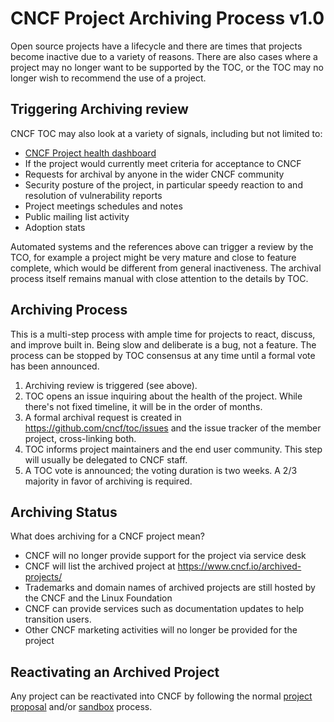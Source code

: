 # CNCF Project Archiving Process v1.0

Open source projects have a lifecycle and there are times that projects become inactive due to a variety of reasons. There are also cases where a project may no longer want to be supported by the TOC, or the TOC may no longer wish to recommend the use of a project.

## Triggering Archiving review 

CNCF TOC may also look at a variety of signals, including but not limited to:
* [CNCF Project health dashboard](https://projecthealth.cncf.io/)
* If the project would currently meet criteria for acceptance to CNCF
* Requests for archival by anyone in the wider CNCF community
* Security posture of the project, in particular speedy reaction to and resolution of vulnerability reports
* Project meetings schedules and notes
* Public mailing list activity
* Adoption stats

Automated systems and the references above can trigger a review by the TCO, for example a project might be very mature and close to feature complete, which would be different from general inactiveness. The archival process itself remains manual with close attention to the details by TOC.

## Archiving Process

This is a multi-step process with ample time for projects to react, discuss, and improve built in. Being slow and deliberate is a bug, not a feature. The process can be stopped by TOC consensus at any time until a formal vote has been announced.

1. Archiving review is triggered (see above).
2. TOC opens an issue inquiring about the health of the project. While there's not fixed timeline, it will be in the order of months.
3. A formal archival request is created in https://github.com/cncf/toc/issues and the issue tracker of the member project, cross-linking both.
4. TOC informs project maintainers and the end user community. This step will usually be delegated to CNCF staff.
5. A TOC vote is announced; the voting duration is two weeks. A 2/3 majority in favor of archiving is required.

## Archiving Status

What does archiving for a CNCF project mean?

* CNCF will no longer provide support for the project via service desk
* CNCF will list the archived project at https://www.cncf.io/archived-projects/
* Trademarks and domain names of archived projects are still hosted by the CNCF and the Linux Foundation
* CNCF can provide services such as documentation updates to help transition users.
* Other CNCF marketing activities will no longer be provided for the project

## Reactivating an Archived Project

Any project can be reactivated into CNCF by following the normal [project proposal](https://github.com/cncf/toc/blob/main/process/project_proposals.md) and/or [sandbox](https://github.com/cncf/toc/blob/main/process/sandbox.md) process.
